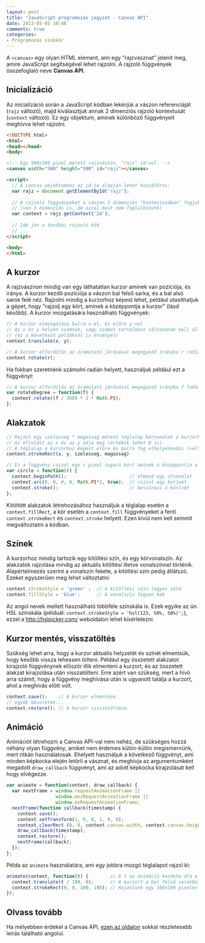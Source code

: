 ```yaml
---
layout: post
title: "JavaScript programozás jegyzet - Canvas API"
date: 2013-05-05 10:48
comments: true
categories: 
- Programozás szakkör
---
```


A `<canvas>` egy olyan HTML element, ami egy "rajzvásznat" jelenít meg, amire JavaScript segítségével lehet rajzolni. A rajzoló függvények összefoglaló neve **Canvas API**.

Inicializáció
-------------

Az inicializáció során a JavaScript kódban lekérjük a vászon referenciáját (`rajz` változó), majd kiválasztjuk annak 2 dimenziós rajzoló kontextusát (`context` változó). Ez egy objektum, aminek különböző függvényeit meghívva lehet rajzolni.

```html
<!DOCTYPE html>
<html>
<head></head>
<body>

<!-- Egy 500x500 pixel méretű rajzvászon, "rajz" id-vel. -->
<canvas width="500" height="500" id="rajz"></canvas>

<script>
  // A canvas objektumhoz az id-je alapján lehet hozzáférni:
  var rajz = document.getElementById('rajz');
  
  // A rajzoló függvényeket a vászon 2 dimenziós "kontextusában" fogjuk használni
  // (van 3 dimenziós is, de azzal most nem foglalkozunk)
  var context = rajz.getContext('2d');
  
  // Ide jön a további rajzoló kód
  // ...
</script>

<body>
</html>
```

A kurzor
--------

A rajzvásznon mindig van egy láthatatlan kurzor aminek van pozíciója, és iránya. A kurzor kezdő pozíciója a vászon bal felső sarka, és a bal alsó sarok felé néz. Rajzolni mindig a kurzorhoz képest lehet, például utasíthatjuk a gépet, hogy "rajzolj egy kört, aminek a középpontja a kurzor" (lásd később). A kurzor mozgatására használható függvények:

```javascript
// A kurzor elmozgatása balra x-el, és előre y-nal
// Az x és y helyén számnak, vagy számot tartalmazó változónak kell állnia!
// (ez a következő példáknál is érvényes)
context.translate(x, y);

// A kurzor elfordítás az óramutató járásával megegyező irányba r radiánnal
context.rotate(r);
```

Ha fokban szeretnénk számolni radián helyett, használjuk például ezt a függvényt:
```javascript
// A kurzor elfordítás az óramutató járásával megegyező irányba f fokkal
var rotateDegree = function(f) {
  context.rotate((f / 360) * 2 * Math.PI);
};
```

Alakzatok
---------

```javascript
// Rajzol egy szelesseg * magassag méretű téglalap körvonalat a kurzorhoz képest eltolva.
// Az eltolást az x és az y adja meg (értékük lehet 0 is).
// A téglalap a kurzorhoz képest előre és balra fog elhelyezkedni (+eltolás).
context.strokeRect(x, y, szelesseg, magassag)

// Ez a függvény rajzol egy r pixel sugarú kört aminek a középpontja a kurzor
var circle = function(r) {
  context.beginPath();                       // elkezd egy útvonalat
  context.arc(0, 0, r, 0, Math.PI*2, true);  // rajzol egy körívet
  context.stroke();                          // beszínezi a körívet
};
```

Kitöltött alakzatok létrehozásához használjuk a téglalap esetén a `context.fillRect`, a kör esetén a `context.fill` függvényeket a fenti `context.strokeRect` és `context.stroke` helyett. Ezen kívül nem kell semmit megváltoztatni a kódban.

Színek
------

A kurzorhoz mindig tartozik egy kitöltési szín, és egy körvonalszín. Az alakzatok rajzolása mindig az aktuális kitöltési illetve vonalszínnel történik. Alapértelmezés szerint a vonalszín fekete, a kitöltési szín pedig átlátszó. Ezeket egyszerűen meg lehet változtatni:

```javascript
context.strokeStyle = 'green' ;  // A kitöltési szín legyen zöld
context.fillStyle = 'blue';      // A vonalszín legyen kék
```

Az angol nevek mellett használható többféle színskála is. Ezek egyike az ún. HSL színskála (példuál: `context.strokeStyle = 'hsl(123, 50%, 50%)';`), ezzel a http://hslpicker.com/ weboldalon lehet kisérletezni.

Kurzor mentés, visszatöltés
---------------------------

Szükség lehet arra, hogy a kurzor aktuális helyzetét és színét elmentsük, hogy később vissza lehessen tölteni. Például egy összetett alakzatot kirajzoló függvénynek először illik elmenteni a kurzort, és az összetett alakzat kirajzolása után visszatölteni. Erre azért van szükség, mert a hívó arra számít, hogy a függvény meghívása után is ugyanott találja a kurzort, ahol a meghívás előtt volt.

```javascript
context.save();    // A kurzor elmentése.
// egyéb műveletek...
context.restore(); // A kurzor visszatöltése.
```

Animáció
--------

Animációt létrehozni a Canvas API-val nem nehéz, de szükséges hozzá néhány olyan függvény, amiket nem érdemes külön-külön megismernünk, mert ritkán használatosak. Ehelyett használjuk a következő függvényt, ami minden képkocka elején letörli a vásznat, és meghívja az argumentumként megadott `draw_callback` függvényt, ami az adott képkocka kirajzolását kell hogy elvégezze.

```javascript
var animate = function(context, draw_callback) {
  var nextFrame = window.requestAnimationFrame ||
                  window.mozRequestAnimationFrame ||
                  window.msRequestAnimationFrame;
  nextFrame(function callback(timestamp) {
    context.save();
    context.setTransform(1, 0, 0, 1, 0, 0);
    context.clearRect (0, 0, context.canvas.width, context.canvas.height);
    draw_callback(timestamp);
    context.restore();
    nextFrame(callback);
  });
};
```

Példa az `animate` használatára, ami egy jobbra mozgó téglalapot rajzol ki:

```javascript
animate(context, function(t) {        // A t az animáció kezdete óta eltelt idő (ms-ben).
  context.translate(t / 100, 0);      // A kurzort a bal felső sarokból balra mozgatjuk.
  context.strokeRect(0, 0, 100, 100); // Rajzolunk egy 100x100 pixeles téglalapot.
});
```

Olvass tovább
-------------

Ha mélyebben érdekel a Canvas API, [ezen az oldalon](https://developer.mozilla.org/en-US/docs/HTML/Canvas/Tutorial) sokkal részletesebb leírás található angolul.
